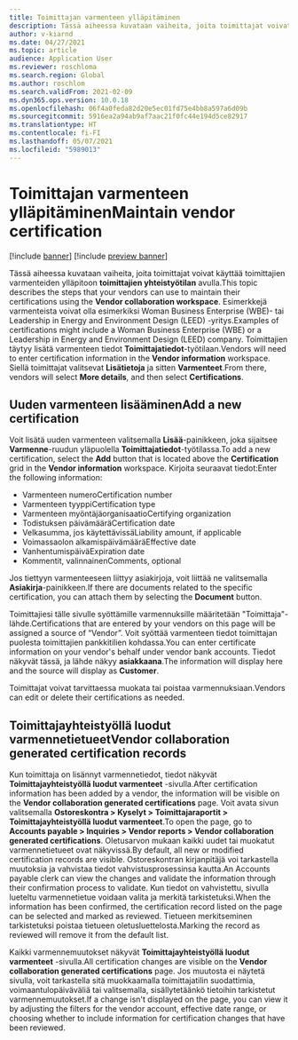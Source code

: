 ```yaml
---
title: Toimittajan varmenteen ylläpitäminen
description: Tässä aiheessa kuvataan vaiheita, joita toimittajat voivat käyttää toimittajien varmenteiden ylläpitoon toimittajien yhteistyötilan avulla.
author: v-kiarnd
ms.date: 04/27/2021
ms.topic: article
audience: Application User
ms.reviewer: roschloma
ms.search.region: Global
ms.author: roschlom
ms.search.validFrom: 2021-02-09
ms.dyn365.ops.version: 10.0.18
ms.openlocfilehash: 06f4a0feda82d20e5ec01fd75e4bb8a597a6d09b
ms.sourcegitcommit: 5916ea2a94ab9af7aac21f0fc44e194d5ce82917
ms.translationtype: HT
ms.contentlocale: fi-FI
ms.lasthandoff: 05/07/2021
ms.locfileid: "5989013"
---
```

# <a name="maintain-vendor-certification"></a><span data-ttu-id="3b066-103">Toimittajan varmenteen ylläpitäminen</span><span class="sxs-lookup"><span data-stu-id="3b066-103">Maintain vendor certification</span></span>

[!include [banner](../includes/banner.md)]
[!include [preview banner](../includes/preview-banner.md)]

<span data-ttu-id="3b066-104">Tässä aiheessa kuvataan vaiheita, joita toimittajat voivat käyttää toimittajien varmenteiden ylläpitoon **toimittajien yhteistyötilan** avulla.</span><span class="sxs-lookup"><span data-stu-id="3b066-104">This topic describes the steps that your vendors can use to  maintain their certifications using the **Vendor collaboration workspace**.</span></span> <span data-ttu-id="3b066-105">Esimerkkejä varmenteista voivat olla esimerkiksi Woman Business Enterprise (WBE)- tai Leadership in Energy and Environment Design (LEED) -yritys.</span><span class="sxs-lookup"><span data-stu-id="3b066-105">Examples of certifications might include a Woman Business Enterprise (WBE) or a Leadership in Energy and Environment Design (LEED) company.</span></span> <span data-ttu-id="3b066-106">Toimittajien täytyy lisätä varmenteen tiedot **Toimittajatiedot**-työtilaan.</span><span class="sxs-lookup"><span data-stu-id="3b066-106">Vendors will need to enter certification information in the **Vendor information** workspace.</span></span> <span data-ttu-id="3b066-107">Siellä toimittajat valitsevat **Lisätietoja** ja sitten **Varmenteet**.</span><span class="sxs-lookup"><span data-stu-id="3b066-107">From there, vendors will select **More details**, and then select **Certifications**.</span></span>

## <a name="add-a-new-certification"></a><span data-ttu-id="3b066-108">Uuden varmenteen lisääminen</span><span class="sxs-lookup"><span data-stu-id="3b066-108">Add a new certification</span></span>

<span data-ttu-id="3b066-109">Voit lisätä uuden varmenteen valitsemalla **Lisää**-painikkeen, joka sijaitsee **Varmenne**-ruudun yläpuolella **Toimittajatiedot**-työtilassa.</span><span class="sxs-lookup"><span data-stu-id="3b066-109">To add a new certification, select the **Add** button that is located above the **Certification** grid in the **Vendor information** workspace.</span></span> <span data-ttu-id="3b066-110">Kirjoita seuraavat tiedot:</span><span class="sxs-lookup"><span data-stu-id="3b066-110">Enter the following information:</span></span>
 
- <span data-ttu-id="3b066-111">Varmenteen numero</span><span class="sxs-lookup"><span data-stu-id="3b066-111">Certification number</span></span>
- <span data-ttu-id="3b066-112">Varmenteen tyyppi</span><span class="sxs-lookup"><span data-stu-id="3b066-112">Certification type</span></span>
- <span data-ttu-id="3b066-113">Varmenteen myöntäjäorganisaatio</span><span class="sxs-lookup"><span data-stu-id="3b066-113">Certifying organization</span></span> 
- <span data-ttu-id="3b066-114">Todistuksen päivämäärä</span><span class="sxs-lookup"><span data-stu-id="3b066-114">Certification date</span></span>
- <span data-ttu-id="3b066-115">Velkasumma, jos käytettävissä</span><span class="sxs-lookup"><span data-stu-id="3b066-115">Liability amount, if applicable</span></span>
- <span data-ttu-id="3b066-116">Voimassaolon alkamispäivämäärä</span><span class="sxs-lookup"><span data-stu-id="3b066-116">Effective date</span></span>
- <span data-ttu-id="3b066-117">Vanhentumispäivä</span><span class="sxs-lookup"><span data-stu-id="3b066-117">Expiration date</span></span>
- <span data-ttu-id="3b066-118">Kommentit, valinnainen</span><span class="sxs-lookup"><span data-stu-id="3b066-118">Comments, optional</span></span>

<span data-ttu-id="3b066-119">Jos tiettyyn varmenteeseen liittyy asiakirjoja, voit liittää ne valitsemalla **Asiakirja**-painikkeen.</span><span class="sxs-lookup"><span data-stu-id="3b066-119">If there are documents related to the specific certification, you can attach them by selecting the **Document** button.</span></span>

<span data-ttu-id="3b066-120">Toimittajiesi tälle sivulle syöttämille varmennuksille määritetään "Toimittaja"-lähde.</span><span class="sxs-lookup"><span data-stu-id="3b066-120">Certifications that are entered by your vendors on this page will be assigned a source of “Vendor”.</span></span> <span data-ttu-id="3b066-121">Voit syöttää varmenteen tiedot toimittajan puolesta toimittajien pankkitilien kohdassa.</span><span class="sxs-lookup"><span data-stu-id="3b066-121">You can enter certificate information on your vendor's behalf under vendor bank accounts.</span></span> <span data-ttu-id="3b066-122">Tiedot näkyvät tässä, ja lähde näkyy **asiakkaana**.</span><span class="sxs-lookup"><span data-stu-id="3b066-122">The information will display here and the source will display as **Customer**.</span></span>

<span data-ttu-id="3b066-123">Toimittajat voivat tarvittaessa muokata tai poistaa varmennuksiaan.</span><span class="sxs-lookup"><span data-stu-id="3b066-123">Vendors can edit or delete their certifications as needed.</span></span>

## <a name="vendor-collaboration-generated-certification-records"></a><span data-ttu-id="3b066-124">Toimittajayhteistyöllä luodut varmennetietueet</span><span class="sxs-lookup"><span data-stu-id="3b066-124">Vendor collaboration generated certification records</span></span> 
 
<span data-ttu-id="3b066-125">Kun toimittaja on lisännyt varmennetiedot, tiedot näkyvät **Toimittajayhteistyöllä luodut varmenteet** -sivulla.</span><span class="sxs-lookup"><span data-stu-id="3b066-125">After certification information has been added by a vendor, the information will be visible on the **Vendor collaboration generated certifications** page.</span></span> <span data-ttu-id="3b066-126">Voit avata sivun valitsemalla **Ostoreskontra > Kyselyt > Toimittajaraportit > Toimittajayhteistyöllä luodut varmenteet**.</span><span class="sxs-lookup"><span data-stu-id="3b066-126">To open the page, go to **Accounts payable > Inquiries > Vendor reports > Vendor collaboration generated certifications**.</span></span> <span data-ttu-id="3b066-127">Oletusarvon mukaan kaikki uudet tai muokatut varmennetietueet ovat näkyvissä.</span><span class="sxs-lookup"><span data-stu-id="3b066-127">By default, all new or modified certification records are visible.</span></span> <span data-ttu-id="3b066-128">Ostoreskontran kirjanpitäjä voi tarkastella muutoksia ja vahvistaa tiedot vahvistusprosessinsa kautta.</span><span class="sxs-lookup"><span data-stu-id="3b066-128">An Accounts payable clerk can view the changes and validate the information through their confirmation process to validate.</span></span> <span data-ttu-id="3b066-129">Kun tiedot on vahvistettu, sivulla lueteltu varmennetietue voidaan valita ja merkitä tarkistetuksi.</span><span class="sxs-lookup"><span data-stu-id="3b066-129">When the information has been confirmed, the certification record listed on the page can be selected and marked as reviewed.</span></span> <span data-ttu-id="3b066-130">Tietueen merkitseminen tarkistetuksi poistaa tietueen oletusluettelosta.</span><span class="sxs-lookup"><span data-stu-id="3b066-130">Marking the record as reviewed will remove it from the default list.</span></span>
 
<span data-ttu-id="3b066-131">Kaikki varmennemuutokset näkyvät **Toimittajayhteistyöllä luodut varmenteet** -sivulla.</span><span class="sxs-lookup"><span data-stu-id="3b066-131">All certification changes are visible on the **Vendor collaboration generated certifications** page.</span></span> <span data-ttu-id="3b066-132">Jos muutosta ei näytetä sivulla, voit tarkastella sitä muokkaamalla toimittajatilin suodattimia, voimaantulopäiväväliä tai valitsemalla, sisällytetäänkö tietoihin tarkistetut varmennemuutokset.</span><span class="sxs-lookup"><span data-stu-id="3b066-132">If a change isn't displayed on the page, you can view it by adjusting the filters for the vendor account, effective date range, or choosing whether to include information for certification changes that have been reviewed.</span></span> 

